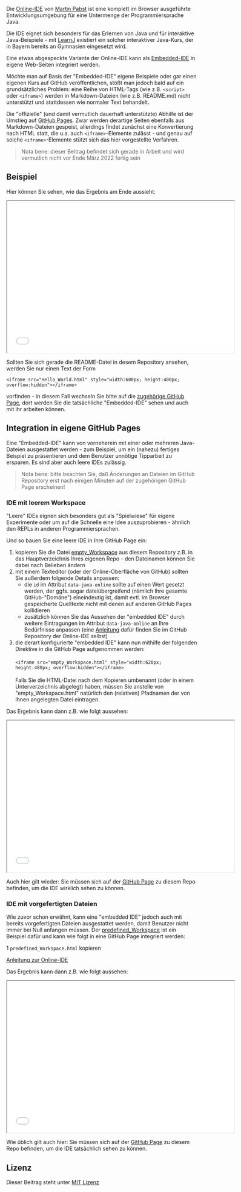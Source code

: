 Die [Online-IDE](https://github.com/martin-pabst/Online-IDE) von [Martin Pabst](https://github.com/martin-pabst) ist eine komplett im Browser ausgeführte Entwicklungsumgebung für eine Untermenge der Programmiersprache Java.

Die IDE eignet sich besonders für das Erlernen von Java und für interaktive Java-Beispiele - mit [LearnJ](https://www.learnj.de/doku.php) existiert ein solcher interaktiver Java-Kurs, der in Bayern bereits an Gymnasien eingesetzt wird.

Eine etwas abgespeckte Variante der Online-IDE kann als [Embedded-IDE](https://github.com/martin-pabst/Online-IDE#2-embedded-ide) in eigene Web-Seiten integriert werden.

Möchte man auf Basis der "Embedded-IDE" eigene Beispiele oder gar einen eigenen Kurs auf GitHub veröffentlichen, stößt man jedoch bald auf ein grundsätzliches Problem: eine Reihe von HTML-Tags (wie z.B. `<script>` oder `<iframe>`) werden in Markdown-Dateien (wie z.B. README.md) nicht unterstützt und stattdessen wie normaler Text behandelt.

Die "offizielle" (und damit vermutlich dauerhaft unterstützte) Abhilfe ist der Umstieg auf [GitHub Pages](https://pages.github.com/). Zwar werden derartige Seiten ebenfalls aus Markdown-Dateien gespeist, allerdings findet zunächst eine Konvertierung nach HTML statt, die u.a. auch `<iframe>`-Elemente zulässt - und genau auf solche `<iframe>`-Elemente stützt sich das hier vorgestellte Verfahren.

> Nota bene: dieser Beitrag befindet sich gerade in Arbeit und wird vermutlich nicht vor Ende März 2022 fertig sein

## Beispiel ##
  
Hier können Sie sehen, wie das Ergebnis am Ende aussieht:
  
<iframe src="Hello_World.html" style="width:600px; height:400px; overflow:hidden"></iframe>

Sollten Sie sich gerade die README-Datei in desem Repository ansehen, werden Sie nur einen Text der Form
  
```
<iframe src="Hello_World.html" style="width:600px; height:400px; overflow:hidden"></iframe>
```
  
vorfinden - in diesem Fall wechseln Sie bitte auf die [zugehörige GitHub Page](https://rozek.github.io/online-ide-within-github-pages/), dort werden Sie die tatsächliche "Embedded-IDE" sehen und auch mit ihr arbeiten können.
  
## Integration in eigene GitHub Pages ##

Eine "Embedded-IDE" kann von vorneherein mit einer oder mehreren Java-Dateien ausgestattet werden - zum Beispiel, um ein (nahezu) fertiges Beispiel zu präsentieren und dem Benutzer unnötige Tipparbeit zu ersparen. Es sind aber auch leere IDEs zulässig.

> Nota bene: bitte beachten Sie, daß Änderungen an Dateien im GitHub Repository erst nach einigen Minuten auf der zugehörigen GitHub Page erscheinen!

### IDE mit leerem Workspace ###

"Leere" IDEs eignen sich besonders gut als "Spielwiese" für eigene Experimente oder um auf die Schnelle eine Idee auszuprobieren - ähnlich den REPLs in anderen Programmiersprachen.

Und so bauen Sie eine leere IDE in Ihre GitHub Page ein:

1. kopieren Sie die Datei [empty_Workspace](empty_Workspace.html) aus diesem Repository z.B. in das Hauptverzeichnis Ihres eigenen Repo - den Dateinamen können Sie dabei nach Belieben ändern
2. mit einem Texteditor (oder der Online-Oberfläche von GitHub) sollten Sie außerdem folgende Details anpassen:
    * die `id` im Attribut `data-java-online` sollte auf einen Wert gesetzt werden, der ggfs. sogar dateiübergreifend (nämlich Ihre gesamte GitHub-"Domäne") eineindeutig ist, damit evtl. im Browser gespeicherte Quelltexte nicht mit denen auf anderen GitHub Pages kollidieren
    * zusätzlich können Sie das Aussehen der "embedded IDE" durch weitere Eintragungen im Attribut `data-java-online` an Ihre Bedürfnisse anpassen (eine [Anleitung](https://github.com/martin-pabst/Online-IDE#das-attribut-data-java-online) dafür finden Sie im GitHub Repository der Online-IDE selbst)
3. die derart konfigurierte "embedded IDE" kann nun mithilfe der folgenden Direktive in die GitHub Page aufgenommen werden:<br>&nbsp;<br>`<iframe src="empty_Workspace.html" style="width:620px; height:480px; overflow:hidden"></iframe>`<br>&nbsp;<br>Falls Sie die HTML-Datei nach dem Kopieren umbenannt (oder in einem Unterverzeichnis abgelegt) haben, müssen Sie anstelle von "empty_Workspace.html" natürlich den (relativen) Pfadnamen der von Ihnen angelegten Datei eintragen.

Das Ergebnis kann dann z.B. wie folgt aussehen:

<iframe src="empty_Workspace.html" style="width:600px; height:400px; overflow:hidden"></iframe>

Auch hier gilt wieder: Sie müssen sich auf der [GitHub Page](https://rozek.github.io/online-ide-within-github-pages/) zu diesem Repo befinden, um die IDE wirklich sehen zu können.

### IDE mit vorgefertigten Dateien ###

Wie zuvor schon erwähnt, kann eine "embedded IDE" jedoch auch mit bereits vorgefertigten Dateien ausgestattet werden, damit Benutzer nicht immer bei Null anfangen müssen. Der [predefined_Workspace](predefined_Workspace.html) ist ein Beispiel dafür und kann wie folgt in eine GitHub Page integriert werden:

1 `predefined_Workspace.html` kopieren


[Anleitung zur Online-IDE](https://github.com/rozek/Online-IDE#beispiel-mit-dateiliste-console-fehlerliste-und-tipp)


Das Ergebnis kann dann z.B. wie folgt aussehen:

<iframe src="predefined_Workspace.html" style="width:600px; height:400px; overflow:hidden"></iframe>

Wie üblich gilt auch hier: Sie müssen sich auf der [GitHub Page](https://rozek.github.io/online-ide-within-github-pages/) zu diesem Repo befinden, um die IDE tatsächlich sehen zu können.

## Lizenz ##

Dieser Beitrag steht unter [MIT Lizenz](LICENSE.md)
